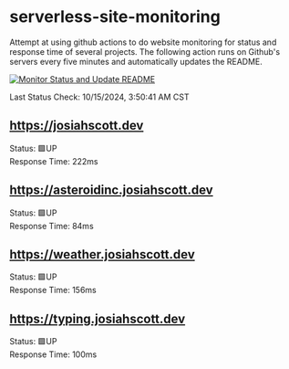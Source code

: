 # serverless-site-monitoring
Attempt at using github actions to do website monitoring for status and response time of several projects. The following action runs on Github's servers every five minutes and automatically updates the README.  

[![Monitor Status and Update README](https://github.com/JosiahSco/serverless-site-monitoring/actions/workflows/monitor.yaml/badge.svg)](https://github.com/JosiahSco/serverless-site-monitoring/actions/workflows/monitor.yaml)

Last Status Check: 10/15/2024, 3:50:41 AM CST

## https://josiahscott.dev
Status: 🟩UP  
Response Time: 222ms

## https://asteroidinc.josiahscott.dev
Status: 🟩UP  
Response Time: 84ms

## https://weather.josiahscott.dev
Status: 🟩UP  
Response Time: 156ms

## https://typing.josiahscott.dev
Status: 🟩UP  
Response Time: 100ms

